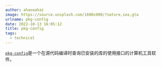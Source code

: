 ```yaml
---
author: ahaooahaz
image: https://source.unsplash.com/1600x900/?nature,sea,gta
urlname: pkg-config
date: 2022-10-13 16:05:12
title: pkg-config
tags:
  - technical
---
```


[`pkg-config`](https://zh.m.wikipedia.org/zh-hans/Pkg-config)是一个在源代码编译时查询已安装的库的使用接口的计算机工具软件。

<!--more-->

